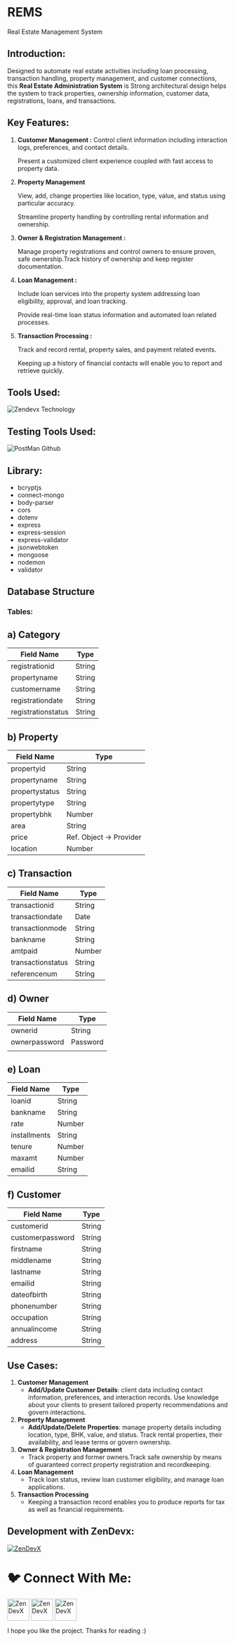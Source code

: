 # REMS
Real Estate Management System
<h2 align="left"> Introduction: </h2>

Designed to automate real estate activities including loan processing, transaction handling, property management, and customer connections, this **Real Estate Administration System** is Strong architectural design helps the system to track properties, ownership information, customer data, registrations, loans, and transactions.

<h2 align="left"> Key Features: </h2>

1. **Customer Management :** Control client information including interaction logs, preferences, and contact details.
    
    Present a customized client experience coupled with fast access to property data.
    
2. **Property Management**
    
    View, add, change properties like location, type, value, and status using particular accuracy.
    
    Streamline property handling by controlling rental information and ownership.
    
3. **Owner & Registration Management :**  

   Manage property registrations and control owners to ensure proven, safe ownership.Track history of ownership and keep register documentation.

4. **Loan Management :**

   Include loan services into the property system addressing loan eligibility, approval, and loan tracking.

   Provide real-time loan status information and automated loan related processes.

5. **Transaction Processing :**
    
    Track and record rental, property sales, and payment related events.
    
    Keeping up a history of financial contacts will enable you to report and retrieve quickly.

<h2 align="left"> Tools Used:</h2>

![Zendevx Technology](https://github.com/user-attachments/assets/36c979fe-929e-44a4-8958-9c15dc466e35)

<h2 align="left"> Testing Tools Used: </h2>

![PostMan Github](https://github.com/user-attachments/assets/3381c639-715f-40b9-85d3-08384553ee12)

<h2 align="left"> Library: </h2>

- bcryptjs
- connect-mongo
- body-parser
- cors
- dotenv
- express
- express-session
- express-validator
- jsonwebtoken
- mongoose
- nodemon
- validator

<h2 align="left">Database Structure </h2>

<h3 align="left"> Tables: </h3>



<h2 align="left"> a) Category </h2>

| **Field Name** | **Type** |
| --- | --- |
| registrationid | String |
|   propertyname | String |
| customername | String |
| registrationdate | String |
| registrationstatus | String |

<h2 align="left"> b) Property </h2>

| **Field Name** | **Type** |
| --- | --- |
| propertyid | String |
| propertyname | String |
| propertystatus | String |
| propertytype | String |
| propertybhk | Number |
| area | String |
| price | Ref. Object → Provider |
| location | Number |

<h2 align="left"> c) Transaction </h2>

| **Field Name** | **Type** |
| --- | --- |
| transactionid | String |
| transactiondate | Date |
| transactionmode | String |
| bankname | String |
| amtpaid | Number |
| transactionstatus | String |
| referencenum | String |

<h2 align="left"> d) Owner </h2>

| **Field Name** | **Type** |
| --- | --- |
| ownerid | String |
| ownerpassword | Password |
|  |  |

<h2 align="left"> e) Loan </h2>

| **Field Name** | **Type** |
| --- | --- |
| loanid | String |
| bankname | String |
| rate | Number |
| installments | String |
| tenure | Number |
| maxamt | Number |
| emailid | String |

<h2 align="left"> f) Customer </h2>

| **Field Name** | **Type** |
| --- | --- |
| customerid | String |
| customerpassword | String |
| firstname | String |
| middlename | String |
| lastname | String |
| emailid | String |
| dateofbirth | String |
| phonenumber | String |
| occupation | String |
| annualincome | String |
| address | String |

<h2 align="left"> Use Cases: </h2>

1. **Customer Management**
    - **Add/Update Customer Details**: client data including contact information, preferences, and interaction records. Use knowledge about your clients to present tailored property recommendations and govern interactions.
2. **Property Management**
    - **Add/Update/Delete Properties**: manage property details including location, type, BHK, value, and status. Track rental properties, their availability, and lease terms or govern ownership.
3. **Owner & Registration Management**
    - Track property and former owners.Track safe ownership by means of guaranteed correct property registration and recordkeeping.
4. **Loan Management**
    - Track loan status, review loan customer eligibility, and manage loan applications.
5. **Transaction Processing**
    - Keeping a transaction record enables you to produce reports for tax as well as financial requirements.
<h2 align="left"> Development with ZenDevx: </h2>

<a href="https://www.zendevx.com/" target="blank"><img align="center" src="https://github.com/user-attachments/assets/7dd7220f-e83c-4490-9ac2-beab3bcf8c35" alt="ZenDevX" height="auto" width="auto" /></a>

# **🐦 Connect With Me:**
<a href="https://www.linkedin.com/company/zendevx/" target="blank"><img align="center" src="https://github.com/user-attachments/assets/9a6080ca-4265-43e5-8652-9454651970a9" alt="ZenDevX" height="50" width="50" /></a>
<a href="https://www.youtube.com/@zendevx" target="blank"><img align="center" src="https://github.com/user-attachments/assets/1beefdd6-fa17-49c9-bde7-e8f30f539b96" alt="ZenDevX" height="50" width="50" /></a>
<a href="#" target="blank"><img align="center" src="https://github.com/user-attachments/assets/f1eeb865-3d23-407a-9a2b-d76b4e85c6dd" alt="ZenDevX" height="50" width="50" /></a>

I hope you like the project. Thanks for reading :)
